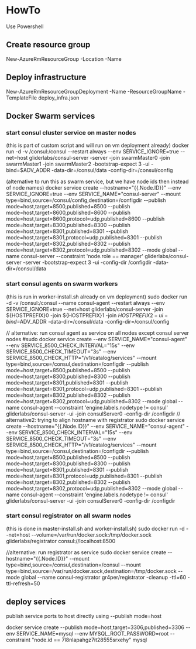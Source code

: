 # HowTo

Use Powershell

## Create resource group
New-AzureRmResourceGroup -Location <String lacation> -Name <String rgName>

## Deploy infrastructure
New-AzureRmResourceGroupDeployment -Name <String deploymentName> -ResourceGroupName <String rgName> -TemplateFile deploy_infra.json

## Docker Swarm services

### start consul cluster service on master nodes
(this is part of custom script and will run on vm deployment already)
docker run -d -v /consul:/consul --restart always --env SERVICE_IGNORE=true --net=host gliderlabs/consul-server -server -join swarmMaster0 -join swarmMaster1 -join swarmMaster2 -bootstrap-expect 3 -ui -bind=$ADV_ADDR -data-dir=/consul/data -config-dir=/consul/config

(alternative to run this as swarm service, but we have node ids then instead of node names)
docker service create --hostname="{{.Node.ID}}" --env SERVICE_IGNORE=true --env SERVICE_NAME="consul-server" --mount type=bind,source=/consul/config,destination=/configdir --publish mode=host,target=8500,published=8500 --publish mode=host,target=8600,published=8600 --publish mode=host,target=8600,protocol=udp,published=8600 --publish mode=host,target=8300,published=8300 --publish mode=host,target=8301,published=8301 --publish mode=host,target=8301,protocol=udp,published=8301 --publish mode=host,target=8302,published=8302 --publish mode=host,target=8302,protocol=udp,published=8302 --mode global --name consul-server --constraint 'node.role == manager' gliderlabs/consul-server -server -bootstrap-expect 3 -ui -config-dir /configdir -data-dir=/consul/data


### start consul agents on swarm workers
(this is run in worker-install.sh already on vm deployment)
sudo docker run -d -v /consul:/consul --name consul-agent --restart always --env SERVICE_IGNORE=true --net=host gliderlabs/consul-server -join ${HOSTPREFIX}0 -join ${HOSTPREFIX}1 -join ${HOSTPREFIX}2 -ui -bind=$ADV_ADDR -data-dir=/consul/data -config-dir=/consul/config
 
// alternative: run consul agent as service on all nodes except consul server nodes
#sudo docker service create --env SERVICE_NAME="consul-agent" --env SERVICE_8500_CHECK_INTERVAL="15s" --env SERVICE_8500_CHECK_TIMEOUT="3s" --env SERVICE_8500_CHECK_HTTP="/v1/catalog/services" --mount type=bind,source=/consul,destination=/configdir --publish mode=host,target=8500,published=8500 --publish mode=host,target=8300,published=8300 --publish mode=host,target=8301,published=8301 --publish mode=host,target=8301,protocol=udp,published=8301 --publish mode=host,target=8302,published=8302 --publish mode=host,target=8302,protocol=udp,published=8302 --mode global --name consul-agent --constraint 'engine.labels.nodetype != consul' gliderlabs/consul-server -ui -join consulServer0 -config-dir /configdir
// alternative2: trying to align hostname with registrator
sudo docker service create --hostname="{{.Node.ID}}" --env SERVICE_NAME="consul-agent" --env SERVICE_8500_CHECK_INTERVAL="15s" --env SERVICE_8500_CHECK_TIMEOUT="3s" --env SERVICE_8500_CHECK_HTTP="/v1/catalog/services" --mount type=bind,source=/consul,destination=/configdir --publish mode=host,target=8500,published=8500 --publish mode=host,target=8300,published=8300 --publish mode=host,target=8301,published=8301 --publish mode=host,target=8301,protocol=udp,published=8301 --publish mode=host,target=8302,published=8302 --publish mode=host,target=8302,protocol=udp,published=8302 --mode global --name consul-agent --constraint 'engine.labels.nodetype != consul' gliderlabs/consul-server -ui -join consulServer0 -config-dir /configdir


### start consul registrator on all swarm nodes
(this is done in master-install.sh and worker-install.sh)
sudo docker run -d --net=host --volume=/var/run/docker.sock:/tmp/docker.sock gliderlabs/registrator consul://localhost:8500

//alternative: run registrator as service
sudo docker service create --hostname="{{.Node.ID}}" --mount type=bind,source=/consul,destination=/consul --mount type=bind,source=/var/run/docker.sock,destination=/tmp/docker.sock --mode global --name consul-registrator gr4per/registrator -cleanup -ttl=60 -ttl-refresh=50

## deploy services
publish service ports to host directly using --publish mode=host

docker service create --publish mode=host,target=3306,published=3306 --env SERVICE_NAME=mysql --env MYSQL_ROOT_PASSWORD=root --constraint "node.id == 7l8nlapahgz7it28555srxehy" mysql
